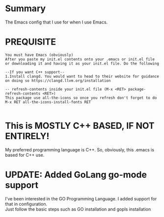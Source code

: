 # Summary
The Emacs config that I use for when I use Emacs.

# PREQUISITE
```
You must have Emacs (obviously)
After you paste my init.el contents onto your .emacs or init.el file or downloading it and having it as your init.el file. Do the following

--If you want C++ support--
1.Install clangd. You would want to head to their website for guidance on doing so https://clangd.llvm.org/installation

-- refresh-contents inside your init.el file (M-x <RET> package-refresh-contents <RET>)
This package use all-the-icons so once you refresh don't forget to do M-x RET all-the-icons-install-fonts RET
  
```
# This is MOSTLY C++ BASED, IF NOT ENTIRELY!
My preferred programming language is C++. So, obviously, this .emacs is based for C++ use.

# UPDATE: Added GoLang go-mode support
I've been interested in the GO Programming Language. I added support for that in configuration. <br>
Just follow the basic steps such as GO installation and gopls installation
